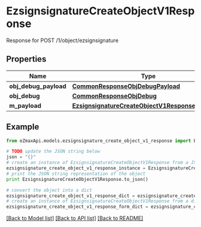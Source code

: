 # EzsignsignatureCreateObjectV1Response

Response for POST /1/object/ezsignsignature

## Properties
Name | Type | Description | Notes
------------ | ------------- | ------------- | -------------
**obj_debug_payload** | [**CommonResponseObjDebugPayload**](CommonResponseObjDebugPayload.md) |  | 
**obj_debug** | [**CommonResponseObjDebug**](CommonResponseObjDebug.md) |  | [optional] 
**m_payload** | [**EzsignsignatureCreateObjectV1ResponseMPayload**](EzsignsignatureCreateObjectV1ResponseMPayload.md) |  | 

## Example

```python
from eZmaxApi.models.ezsignsignature_create_object_v1_response import EzsignsignatureCreateObjectV1Response

# TODO update the JSON string below
json = "{}"
# create an instance of EzsignsignatureCreateObjectV1Response from a JSON string
ezsignsignature_create_object_v1_response_instance = EzsignsignatureCreateObjectV1Response.from_json(json)
# print the JSON string representation of the object
print EzsignsignatureCreateObjectV1Response.to_json()

# convert the object into a dict
ezsignsignature_create_object_v1_response_dict = ezsignsignature_create_object_v1_response_instance.to_dict()
# create an instance of EzsignsignatureCreateObjectV1Response from a dict
ezsignsignature_create_object_v1_response_form_dict = ezsignsignature_create_object_v1_response.from_dict(ezsignsignature_create_object_v1_response_dict)
```
[[Back to Model list]](../README.md#documentation-for-models) [[Back to API list]](../README.md#documentation-for-api-endpoints) [[Back to README]](../README.md)


